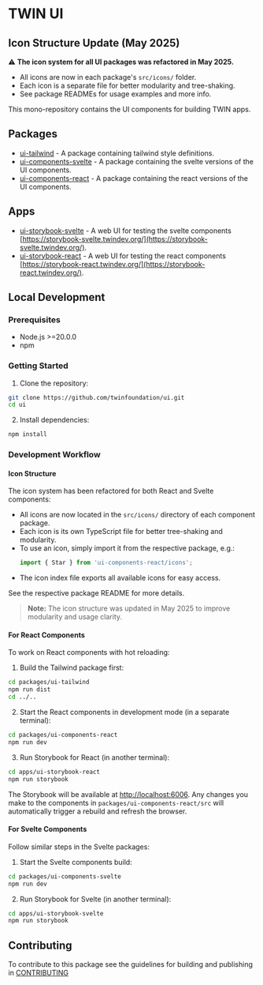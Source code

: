 # TWIN UI

## Icon Structure Update (May 2025)

:warning: **The icon system for all UI packages was refactored in May 2025.**

- All icons are now in each package's `src/icons/` folder.
- Each icon is a separate file for better modularity and tree-shaking.
- See package READMEs for usage examples and more info.

This mono-repository contains the UI components for building TWIN apps.

## Packages

- [ui-tailwind](packages/ui-tailwind/README.md) - A package containing tailwind style definitions.
- [ui-components-svelte](packages/ui-components-svelte/README.md) - A package containing the svelte versions of the UI components.
- [ui-components-react](packages/ui-components-react/README.md) - A package containing the react versions of the UI components.

## Apps

- [ui-storybook-svelte](apps/ui-storybook-svelte/README.md) - A web UI for testing the svelte components [https://storybook-svelte.twindev.org/](https://storybook-svelte.twindev.org/).
- [ui-storybook-react](apps/ui-storybook-react/README.md) - A web UI for testing the react components [https://storybook-react.twindev.org/](https://storybook-react.twindev.org/).

## Local Development

### Prerequisites

- Node.js >=20.0.0
- npm

### Getting Started

1. Clone the repository:

```bash
git clone https://github.com/twinfoundation/ui.git
cd ui
```

2. Install dependencies:

```bash
npm install
```

### Development Workflow

#### Icon Structure

The icon system has been refactored for both React and Svelte components:
- All icons are now located in the `src/icons/` directory of each component package.
- Each icon is its own TypeScript file for better tree-shaking and modularity.
- To use an icon, simply import it from the respective package, e.g.:
  ```js
  import { Star } from 'ui-components-react/icons';
  ```
- The icon index file exports all available icons for easy access.

See the respective package README for more details.

> **Note:** The icon structure was updated in May 2025 to improve modularity and usage clarity.

#### For React Components

To work on React components with hot reloading:

1. Build the Tailwind package first:

```bash
cd packages/ui-tailwind
npm run dist
cd ../..
```

2. Start the React components in development mode (in a separate terminal):

```bash
cd packages/ui-components-react
npm run dev
```

3. Run Storybook for React (in another terminal):

```bash
cd apps/ui-storybook-react
npm run storybook
```

The Storybook will be available at [http://localhost:6006](http://localhost:6006). Any changes you make to the components in `packages/ui-components-react/src` will automatically trigger a rebuild and refresh the browser.

#### For Svelte Components

Follow similar steps in the Svelte packages:

1. Start the Svelte components build:

```bash
cd packages/ui-components-svelte
npm run dev
```

2. Run Storybook for Svelte (in another terminal):

```bash
cd apps/ui-storybook-svelte
npm run storybook
```

## Contributing

To contribute to this package see the guidelines for building and publishing in [CONTRIBUTING](./CONTRIBUTING.md)
